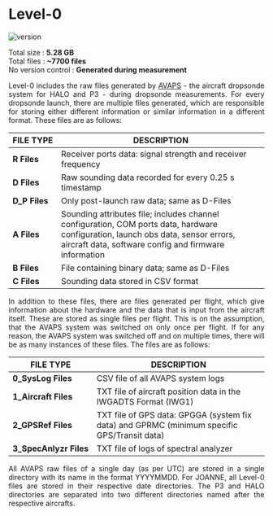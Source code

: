 # Level-0

<div style="text-align: justify">

 ![version](https://img.shields.io/github/v/release/Geet-George/JOANNE?color=teal&include_prereleases&label=Latest%20JOANNE%20VERSION&style=for-the-badge)

 Total size : **5.28 GB** <br>
 Total files : **~7700 files** <br>
 No version control : **Generated during measurement**

 Level-0 includes the raw files generated by [AVAPS](https://www.eol.ucar.edu/observing_facilities/avaps-dropsonde-system) - the aircraft dropsonde system for HALO and P3 - during dropsonde measurements. For every dropsonde launch, there are multiple files generated, which are responsible for storing either different information or similar information in a different format. These files are as follows:

 | <nobr> FILE TYPE </nobr>     | DESCRIPTION                                                                                                                                                                               |
 | ---------------------------- | ----------------------------------------------------------------------------------------------------------------------------------------------------------------------------------------- |
 | <nobr> **R Files** </nobr>   | Receiver ports data: signal strength and receiver frequency                                                                                                                               |
 | <nobr> **D Files** </nobr>   | Raw sounding data recorded for every 0.25 s timestamp                                                                                                                                     |
 | <nobr> **D_P Files** </nobr> | Only post-launch raw data; same as D-Files                                                                                                                                                |
 | <nobr> **A Files** </nobr>   | Sounding attributes file; includes channel configuration, COM ports data, hardware configuration, launch obs data, sensor errors, aircraft data, software config and firmware information |
 | <nobr> **B Files** </nobr>   | File containing binary data; same as D-Files                                                                                                                                              |
 | <nobr> **C Files** </nobr>   | Sounding data stored in CSV format                                                                                                                                                        |

In addition to these files, there are files generated per flight, which give information about the hardware and the data that is input from the aircraft itself. These are stored as single files per flight. This is on the assumption, that the AVAPS system was switched on only once per flight. If for any reason, the AVAPS system was switched off and on multiple times, there will be as many instances of these files. The files are as follows:

| FILE TYPE                             | DESCRIPTION                                                                                 |
| ------------------------------------- | ------------------------------------------------------------------------------------------- |
| <nobr> **0_SysLog Files** </nobr>     | CSV file of all AVAPS system logs                                                           |
| <nobr> **1_Aircraft Files** </nobr>   | TXT file of aircraft position data in the IWGADTS Format (IWG1)                             |
| <nobr> **2_GPSRef Files** </nobr>     | TXT file of GPS data: GPGGA (system fix data) and GPRMC (minimum specific GPS/Transit data) |
| <nobr> **3_SpecAnlyzr Files** </nobr> | TXT file of logs of spectral analyzer                                                       |

All AVAPS raw files of a single day (as per UTC) are stored in a single directory with its name in the format YYYYMMDD. For JOANNE, all Level-0 files are stored in their respective date directories. The P3 and HALO directories are separated into two different directories named after the respective aircrafts.